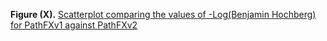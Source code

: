 
**Figure (X).** [Scatterplot comparing the values of -Log(Benjamin Hochberg) for PathFXv1 against PathFXv2](![1]![2]![3])


[1]: https://htmlpreview.github.io/?

[2]: https://github.com/aryastark5/web_bench/blob/gh-pages/display_files/

[3]: output_benchmark_general_results/Difference_in_-Log_Benjamini-Hochberg_between_Version_2_and_Version_1_of_PathFX_for_each_CUI-Drug_Record.html

[4]: [1][2][3]
